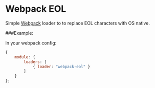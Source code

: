 Webpack EOL
====================

Simple [Webpack](http://webpack.github.io/) loader to to replace EOL characters with OS native.

###Example:

In your webpack config:

```javascript
{
    module: {
        loaders: [
            { loader: "webpack-eol" }
        ]
    }
};
```
